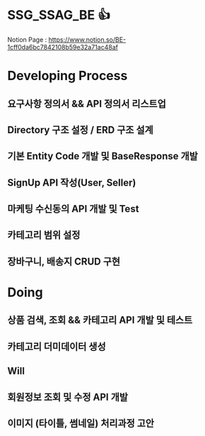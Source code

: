 # SSG_SSAG_BE 👍


Notion Page : https://www.notion.so/BE-1cff0da6bc7842108b59e32a71ac48af



# Developing Process

## 요구사항 정의서 && API 정의서 리스트업

## Directory 구조 설정 / ERD 구조 설계
## 기본 Entity Code 개발 및 BaseResponse 개발
## SignUp API 작성(User, Seller)
## 마케팅 수신동의 API 개발 및 Test
## 카테고리 범위 설정
## 장바구니, 배송지 CRUD 구현



# Doing
## 상품 검색, 조회 && 카테고리 API 개발 및 테스트
## 카테고리 더미데이터 생성


## Will
## 회원정보 조회 및 수정 API 개발
## 이미지 (타이틀, 썸네일) 처리과정 고안
